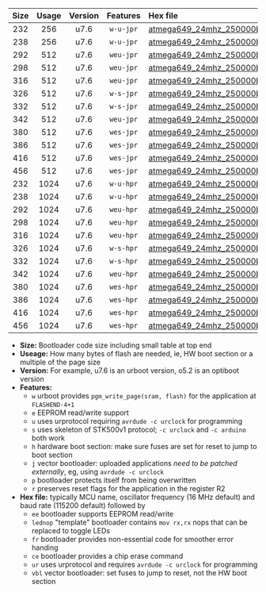 |Size|Usage|Version|Features|Hex file|
|:-:|:-:|:-:|:-:|:--|
|232|256|u7.6|`w-u-jpr`|[atmega649_24mhz_250000bps_ur_vbl.hex](https://raw.githubusercontent.com/stefanrueger/urboot/main/atmega649_24mhz_250000bps_ur_vbl.hex)|
|238|256|u7.6|`w-u-jpr`|[atmega649_24mhz_250000bps_lednop_ur_vbl.hex](https://raw.githubusercontent.com/stefanrueger/urboot/main/atmega649_24mhz_250000bps_lednop_ur_vbl.hex)|
|292|512|u7.6|`weu-jpr`|[atmega649_24mhz_250000bps_ee_ur_vbl.hex](https://raw.githubusercontent.com/stefanrueger/urboot/main/atmega649_24mhz_250000bps_ee_ur_vbl.hex)|
|298|512|u7.6|`weu-jpr`|[atmega649_24mhz_250000bps_ee_lednop_ur_vbl.hex](https://raw.githubusercontent.com/stefanrueger/urboot/main/atmega649_24mhz_250000bps_ee_lednop_ur_vbl.hex)|
|316|512|u7.6|`weu-jpr`|[atmega649_24mhz_250000bps_ee_lednop_fr_ur_vbl.hex](https://raw.githubusercontent.com/stefanrueger/urboot/main/atmega649_24mhz_250000bps_ee_lednop_fr_ur_vbl.hex)|
|326|512|u7.6|`w-s-jpr`|[atmega649_24mhz_250000bps_vbl.hex](https://raw.githubusercontent.com/stefanrueger/urboot/main/atmega649_24mhz_250000bps_vbl.hex)|
|332|512|u7.6|`w-s-jpr`|[atmega649_24mhz_250000bps_lednop_vbl.hex](https://raw.githubusercontent.com/stefanrueger/urboot/main/atmega649_24mhz_250000bps_lednop_vbl.hex)|
|342|512|u7.6|`weu-jpr`|[atmega649_24mhz_250000bps_ee_lednop_fr_ce_ur_vbl.hex](https://raw.githubusercontent.com/stefanrueger/urboot/main/atmega649_24mhz_250000bps_ee_lednop_fr_ce_ur_vbl.hex)|
|380|512|u7.6|`wes-jpr`|[atmega649_24mhz_250000bps_ee_vbl.hex](https://raw.githubusercontent.com/stefanrueger/urboot/main/atmega649_24mhz_250000bps_ee_vbl.hex)|
|386|512|u7.6|`wes-jpr`|[atmega649_24mhz_250000bps_ee_lednop_vbl.hex](https://raw.githubusercontent.com/stefanrueger/urboot/main/atmega649_24mhz_250000bps_ee_lednop_vbl.hex)|
|416|512|u7.6|`wes-jpr`|[atmega649_24mhz_250000bps_ee_lednop_fr_vbl.hex](https://raw.githubusercontent.com/stefanrueger/urboot/main/atmega649_24mhz_250000bps_ee_lednop_fr_vbl.hex)|
|456|512|u7.6|`wes-jpr`|[atmega649_24mhz_250000bps_ee_lednop_fr_ce_vbl.hex](https://raw.githubusercontent.com/stefanrueger/urboot/main/atmega649_24mhz_250000bps_ee_lednop_fr_ce_vbl.hex)|
|232|1024|u7.6|`w-u-hpr`|[atmega649_24mhz_250000bps_ur.hex](https://raw.githubusercontent.com/stefanrueger/urboot/main/atmega649_24mhz_250000bps_ur.hex)|
|238|1024|u7.6|`w-u-hpr`|[atmega649_24mhz_250000bps_lednop_ur.hex](https://raw.githubusercontent.com/stefanrueger/urboot/main/atmega649_24mhz_250000bps_lednop_ur.hex)|
|292|1024|u7.6|`weu-hpr`|[atmega649_24mhz_250000bps_ee_ur.hex](https://raw.githubusercontent.com/stefanrueger/urboot/main/atmega649_24mhz_250000bps_ee_ur.hex)|
|298|1024|u7.6|`weu-hpr`|[atmega649_24mhz_250000bps_ee_lednop_ur.hex](https://raw.githubusercontent.com/stefanrueger/urboot/main/atmega649_24mhz_250000bps_ee_lednop_ur.hex)|
|316|1024|u7.6|`weu-hpr`|[atmega649_24mhz_250000bps_ee_lednop_fr_ur.hex](https://raw.githubusercontent.com/stefanrueger/urboot/main/atmega649_24mhz_250000bps_ee_lednop_fr_ur.hex)|
|326|1024|u7.6|`w-s-hpr`|[atmega649_24mhz_250000bps.hex](https://raw.githubusercontent.com/stefanrueger/urboot/main/atmega649_24mhz_250000bps.hex)|
|332|1024|u7.6|`w-s-hpr`|[atmega649_24mhz_250000bps_lednop.hex](https://raw.githubusercontent.com/stefanrueger/urboot/main/atmega649_24mhz_250000bps_lednop.hex)|
|342|1024|u7.6|`weu-hpr`|[atmega649_24mhz_250000bps_ee_lednop_fr_ce_ur.hex](https://raw.githubusercontent.com/stefanrueger/urboot/main/atmega649_24mhz_250000bps_ee_lednop_fr_ce_ur.hex)|
|380|1024|u7.6|`wes-hpr`|[atmega649_24mhz_250000bps_ee.hex](https://raw.githubusercontent.com/stefanrueger/urboot/main/atmega649_24mhz_250000bps_ee.hex)|
|386|1024|u7.6|`wes-hpr`|[atmega649_24mhz_250000bps_ee_lednop.hex](https://raw.githubusercontent.com/stefanrueger/urboot/main/atmega649_24mhz_250000bps_ee_lednop.hex)|
|416|1024|u7.6|`wes-hpr`|[atmega649_24mhz_250000bps_ee_lednop_fr.hex](https://raw.githubusercontent.com/stefanrueger/urboot/main/atmega649_24mhz_250000bps_ee_lednop_fr.hex)|
|456|1024|u7.6|`wes-hpr`|[atmega649_24mhz_250000bps_ee_lednop_fr_ce.hex](https://raw.githubusercontent.com/stefanrueger/urboot/main/atmega649_24mhz_250000bps_ee_lednop_fr_ce.hex)|

- **Size:** Bootloader code size including small table at top end
- **Useage:** How many bytes of flash are needed, ie, HW boot section or a multiple of the page size
- **Version:** For example, u7.6 is an urboot version, o5.2 is an optiboot version
- **Features:**
  + `w` urboot provides `pgm_write_page(sram, flash)` for the application at `FLASHEND-4+1`
  + `e` EEPROM read/write support
  + `u` uses urprotocol requiring `avrdude -c urclock` for programming
  + `s` uses skeleton of STK500v1 protocol; `-c urclock` and `-c arduino` both work
  + `h` hardware boot section: make sure fuses are set for reset to jump to boot section
  + `j` vector bootloader: uploaded applications *need to be patched externally*, eg, using `avrdude -c urclock`
  + `p` bootloader protects itself from being overwritten
  + `r` preserves reset flags for the application in the register R2
- **Hex file:** typically MCU name, oscillator frequency (16 MHz default) and baud rate (115200 default) followed by
  + `ee` bootloader supports EEPROM read/write
  + `lednop` "template" bootloader contains `mov rx,rx` nops that can be replaced to toggle LEDs
  + `fr` bootloader provides non-essential code for smoother error handing
  + `ce` bootloader provides a chip erase command
  + `ur` uses urprotocol and requires `avrdude -c urclock` for programming
  + `vbl` vector bootloader: set fuses to jump to reset, not the HW boot section
